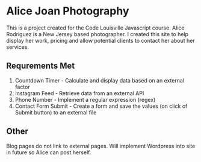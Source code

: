 # Alice Joan Photography

This is a project created for the Code Louisville Javascript course. Alice Rodriguez is a New Jersey based photographer. I created this site to help display her work, pricing and allow potential clients to contact her about her services.

## Requrements Met

1. Countdown Timer - Calculate and display data based on an external factor
2. Instagram Feed - Retrieve data from an external API
3. Phone Number - Implement a regular expression (regex)
4. Contact Form Submit - Create a form and save the values (on click of Submit button) to an external file

## Other

Blog pages do not link to external pages. Will implement Wordpress into site in future so Alice can post herself.